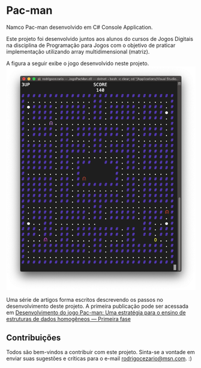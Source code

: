 # Pac-man
Namco Pac-man desenvolvido em C# Console Application.

Este projeto foi desenvolvido juntos aos alunos do cursos de Jogos Digitais na disciplina de Programação para Jogos com o objetivo de praticar implementação utilizando array multidimensional (matriz).

A figura a seguir exibe o jogo desenvolvido neste projeto.
![Imagem do jogo desenvolvido](imagens/pac-man-rodrigocezario.png?raw=true "Pac-man")

Uma série de artigos forma escritos descrevendo os passos no desenvolvimento deste projeto. A primeira publicação pode ser acessada em [Desenvolvimento do jogo Pac-man: Uma estratégia para o ensino de estruturas de dados homogêneos — Primeira fase](https://bityli.com/IZhXR)

## Contribuições

Todos são bem-vindos a contribuir com este projeto. Sinta-se a vontade em enviar suas sugestões e críticas para o e-mail <rodrigocezario@msn.com>. :)
